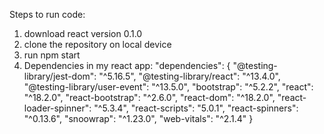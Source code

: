 Steps to run code:

1. download react version 0.1.0
2. clone the repository on local device
3. run npm start
4. Dependencies in my react app:
      "dependencies": {
          "@testing-library/jest-dom": "^5.16.5",
          "@testing-library/react": "^13.4.0",
          "@testing-library/user-event": "^13.5.0",
          "bootstrap": "^5.2.2",
          "react": "^18.2.0",
          "react-bootstrap": "^2.6.0",
          "react-dom": "^18.2.0",
          "react-loader-spinner": "^5.3.4",
          "react-scripts": "5.0.1",
          "react-spinners": "^0.13.6",
          "snoowrap": "^1.23.0",
          "web-vitals": "^2.1.4"
        }

